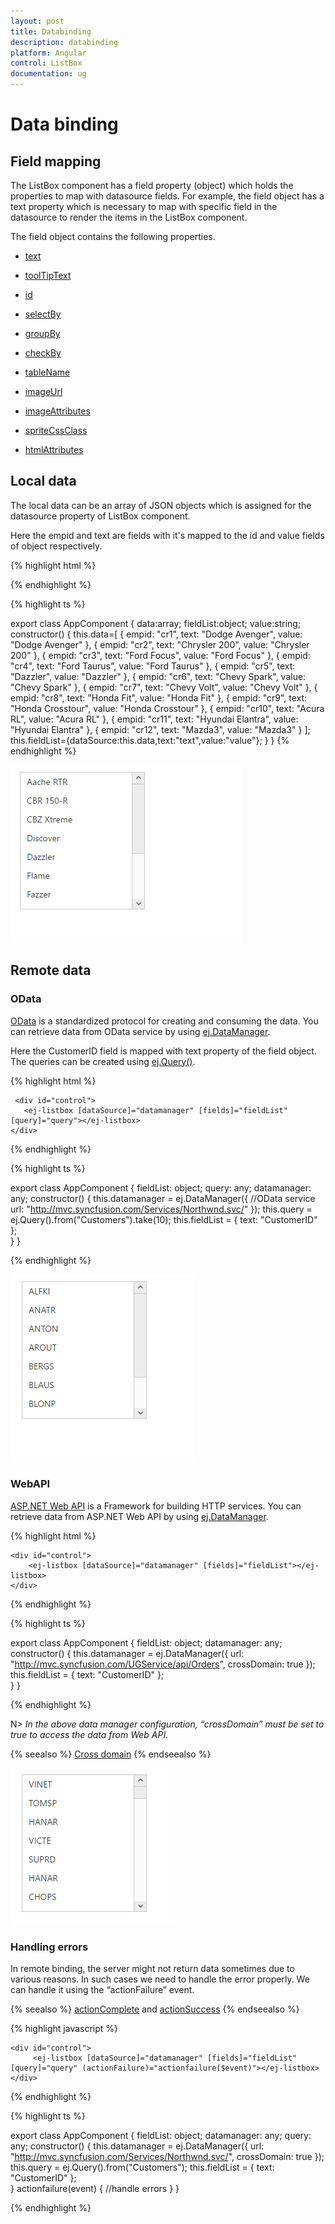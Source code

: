 ```yaml
---
layout: post
title: Databinding
description: databinding
platform: Angular
control: ListBox
documentation: ug
---
```


# Data binding

## Field mapping

The ListBox component has a field property (object) which holds the properties to map with datasource fields. For example, the field object has a text property which is necessary to map with specific field in the datasource to render the items in the ListBox component.

The field object contains the following properties.

* [text](http://help.syncfusion.com/js/api/ejlistbox#members:fields)

* [toolTipText](http://helpjs.syncfusion.com/js/api/ejlistbox#members:fields)

* [id](http://help.syncfusion.com/js/api/ejlistbox#members:fields)

* [selectBy](http://help.syncfusion.com/js/api/ejlistbox#members:fields)

* [groupBy](http://help.syncfusion.com/js/api/ejlistbox#members:fields)

* [checkBy](http://help.syncfusion.com/js/api/ejlistbox#members:fields)

* [tableName](http://help.syncfusion.com/js/api/ejlistbox#members:fields)

* [imageUrl](http://help.syncfusion.com/js/api/ejlistbox#members:fields)

* [imageAttributes](http://help.syncfusion.com/js/api/ejlistbox#members:fields)

* [spriteCssClass](http://help.syncfusion.com/js/api/ejlistbox#members:fields)

* [htmlAttributes](http://help.syncfusion.com/js/api/ejlistbox#members:fields)

## Local data

The local data can be an array of JSON objects which is assigned for the datasource property of ListBox component.

Here the empid and text are fields with it's mapped to the id and value fields of object respectively.

{% highlight html %}

   <div id="control">
       <ej-listbox [dataSource]="data" [fields]="fieldList"></ej-listbox>
    </div>

{% endhighlight %}

{% highlight ts %}

export class AppComponent {
    data:array;
    fieldList:object;
    value:string;
    constructor() {
    this.data=[
        { empid: "cr1", text: "Dodge Avenger", value: "Dodge Avenger" },
        { empid: "cr2", text: "Chrysler 200", value: "Chrysler 200" },
        { empid: "cr3", text: "Ford Focus", value: "Ford Focus" },
        { empid: "cr4", text: "Ford Taurus", value: "Ford Taurus" },
        { empid: "cr5", text: "Dazzler", value: "Dazzler" },
        { empid: "cr6", text: "Chevy Spark", value: "Chevy Spark" },
        { empid: "cr7", text: "Chevy Volt", value: "Chevy Volt" },
        { empid: "cr8", text: "Honda Fit", value: "Honda Fit" },
        { empid: "cr9", text: "Honda Crosstour", value: "Honda Crosstour" },
        { empid: "cr10", text: "Acura RL", value: "Acura RL" },
        { empid: "cr11", text: "Hyundai Elantra", value: "Hyundai Elantra" },
        { empid: "cr12", text: "Mazda3", value: "Mazda3" }
    ];
    this.fieldList={dataSource:this.data,text:"text",value:"value"};
    }
}
{% endhighlight %}

![FieldSetting Listbox](Databinding_images\Databinding_img1.png)

## Remote data

### OData

[OData](http://helpjs.syncfusion.com/js/datamanager/data-binding) is a standardized protocol for creating and consuming the data. You can retrieve data from OData service by using [ej.DataManager](http://helpjs.syncfusion.com/js/datamanager/getting-started).

Here the CustomerID field is mapped with text property of the field object. The queries can be created using [ej.Query()](http://helpjs.syncfusion.com/js/datamanager/query).

{% highlight html %}

     <div id="control">
       <ej-listbox [dataSource]="datamanager" [fields]="fieldList" [query]="query"></ej-listbox>
    </div>   

{% endhighlight %}

{% highlight ts %}

export class AppComponent {
    fieldList: object;
    query: any;
    datamanager: any;
    constructor() {
        this.datamanager = ej.DataManager({
            //OData service
            url: "http://mvc.syncfusion.com/Services/Northwnd.svc/"
        });
        this.query = ej.Query().from("Customers").take(10);
        this.fieldList = { text: "CustomerID" };       
    }
}

{% endhighlight %}

![Alt text](Databinding_images\Databinding_img2.png)

### WebAPI

[ASP.NET Web API](https://msdn.microsoft.com/en-us/library/hh833994%28v=vs.108%29.aspx) is a Framework for building HTTP services. You can retrieve data from ASP.NET Web API by using [ej.DataManager](http://helpjs.syncfusion.com/js/datamanager/getting-started).

{% highlight html %}

    <div id="control">
        <ej-listbox [dataSource]="datamanager" [fields]="fieldList"></ej-listbox>
    </div>   

{% endhighlight %}

{% highlight ts %}

 export class AppComponent {
    fieldList: object;
    datamanager: any;
    constructor() {
        this.datamanager = ej.DataManager({
            url: "http://mvc.syncfusion.com/UGService/api/Orders",
            crossDomain: true
        });
        this.fieldList = { text: "CustomerID" };       
    }
}

{% endhighlight %}

N> _In the above data manager configuration, “crossDomain” must be set to true to access the data from Web API._

 {% seealso %} [Cross domain](http://help.syncfusion.com/js/grid/data-binding) {% endseealso %}

![Alt text](Databinding_images\Databinding_img3.png)

### Handling errors

 In remote binding, the server might not return data sometimes due to various reasons. In such cases we need to handle the error properly. We can handle it using the “actionFailure” event. 

{% seealso %} [actionComplete](http://help.syncfusion.com/js/api/ejlistbox#events:actioncomplete) and [actionSuccess](http://help.syncfusion.com/js/api/ejlistbox#events:actionsuccess) {% endseealso %}

{% highlight javascript %}

    <div id="control">
         <ej-listbox [dataSource]="datamanager" [fields]="fieldList" [query]="query" (actionFailure)="actionfailure($event)"></ej-listbox>   
    </div>

{% endhighlight %}

{% highlight ts %}

export class AppComponent {
    fieldList: object;
    datamanager: any;
    query: any;
    constructor() {
        this.datamanager = ej.DataManager({
            url: "http://mvc.syncfusion.com/Services/Northwnd.svc/",
            crossDomain: true
        });
        this.query = ej.Query().from("Customers");
        this.fieldList = { text: "CustomerID" };       
    }
    actionfailure(event) {
         //handle errors
    }
}

{% endhighlight %}












